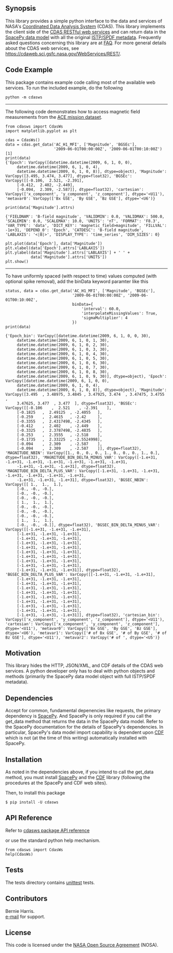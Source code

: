 
## Synopsis

This library provides a simple python interface to the data and services of 
NASA's [Coordinated Data Analysis System](https://cdaweb.sci.gsfc.nasa.gov/)
(CDAS).  This library implements the client side of the 
[CDAS RESTful web services](https://cdaweb.sci.gsfc.nasa.gov/WebServices/REST/)
and can return data in the 
[SpacePy data model](https://pythonhosted.org/SpacePy/datamodel.html)
with all the original 
[ISTP/SPDF metadata](https://spdf.sci.gsfc.nasa.gov/sp_use_of_cdf.html).
Frequently asked questions concerning this library are at 
[FAQ](https://cdaweb.sci.gsfc.nasa.gov/WebServices/REST/py/FAQ.html).
For more general details about the CDAS web services, see
https://cdaweb.sci.gsfc.nasa.gov/WebServices/REST/.

## Code Example

This package contains example code calling most of the available web services.
To run the included example, do the following

    python -m cdasws

---

The following code demonstrates how to access magnetic field measurements
from the 
[ACE mission dataset](https://cdaweb.gsfc.nasa.gov/misc/NotesA.html#AC_H1_MFI).

    from cdasws import CdasWs
    import matplotlib.pyplot as plt

    cdas = CdasWs()
    data = cdas.get_data('AC_H1_MFI', ['Magnitude', 'BGSEc'],
                         '2009-06-01T00:00:00Z', '2009-06-01T00:10:00Z')[1]
    print(data)
    {'Epoch': VarCopy([datetime.datetime(2009, 6, 1, 0, 0),
         datetime.datetime(2009, 6, 1, 0, 4),
         datetime.datetime(2009, 6, 1, 0, 8)], dtype=object), 'Magnitude': VarCopy([3.495, 3.474, 3.477], dtype=float32), 'BGSEc': VarCopy([[-0.106,  2.521, -2.391],
         [-0.412,  2.402, -2.449],
         [-0.094,  2.309, -2.587]], dtype=float32), 'cartesian': VarCopy(['x_component', 'y_component', 'z_component'], dtype='<U11'), 'metavar0': VarCopy(['Bx GSE', 'By GSE', 'Bz GSE'], dtype='<U6')}

    print(data['Magnitude'].attrs)

    {'FIELDNAM': 'B-field magnitude', 'VALIDMIN': 0.0, 'VALIDMAX': 500.0, 'SCALEMIN': 0.0, 'SCALEMAX': 10.0, 'UNITS': 'nT', 'FORMAT': 'F8.3', 'VAR_TYPE': 'data', 'DICT_KEY': 'magnetic_field>magnitude', 'FILLVAL': -1e+31, 'DEPEND_0': 'Epoch', 'CATDESC': 'B-field magnitude', 'LABLAXIS': '<|B|>', 'DISPLAY_TYPE': 'time_series', 'DIM_SIZES': 0}

    plt.plot(data['Epoch'], data['Magnitude'])
    plt.xlabel(data['Epoch'].attrs['LABLAXIS'])
    plt.ylabel(data['Magnitude'].attrs['LABLAXIS'] + ' ' +
               data['Magnitude'].attrs['UNITS'])
    plt.show()

---

To have uniformly spaced (with respect to time) values computed (with optional
spike removal), add the binData keyword paramter like this

    status, data = cdas.get_data('AC_H1_MFI', ['Magnitude', 'BGSEc'],
                                 '2009-06-01T00:00:00Z', '2009-06-01T00:10:00Z',
                                 binData={
                                     'interval': 60.0,
                                     'interpolateMissingValues': True,
                                     'sigmaMultiplier': 4
                                 })
    print(data)

    {'Epoch_bin': VarCopy([datetime.datetime(2009, 6, 1, 0, 0, 30),
         datetime.datetime(2009, 6, 1, 0, 1, 30),
         datetime.datetime(2009, 6, 1, 0, 2, 30),
         datetime.datetime(2009, 6, 1, 0, 3, 30),
         datetime.datetime(2009, 6, 1, 0, 4, 30),
         datetime.datetime(2009, 6, 1, 0, 5, 30),
         datetime.datetime(2009, 6, 1, 0, 6, 30),
         datetime.datetime(2009, 6, 1, 0, 7, 30),
         datetime.datetime(2009, 6, 1, 0, 8, 30),
         datetime.datetime(2009, 6, 1, 0, 9, 30)], dtype=object), 'Epoch': VarCopy([datetime.datetime(2009, 6, 1, 0, 0),
         datetime.datetime(2009, 6, 1, 0, 4),
         datetime.datetime(2009, 6, 1, 0, 8)], dtype=object), 'Magnitude': VarCopy([3.495  , 3.48975, 3.4845 , 3.47925, 3.474  , 3.47475, 3.4755 ,
         3.47625, 3.477  , 3.477  ], dtype=float32), 'BGSEc': VarCopy([[-0.106    ,  2.521    , -2.391    ],
         [-0.1825   ,  2.49125  , -2.4055   ],
         [-0.259    ,  2.4615   , -2.42     ],
         [-0.3355   ,  2.4317498, -2.4345   ],
         [-0.412    ,  2.402    , -2.449    ],
         [-0.3325   ,  2.3787498, -2.4835   ],
         [-0.253    ,  2.3555   , -2.518    ],
         [-0.1735   ,  2.33225  , -2.5524998],
         [-0.094    ,  2.309    , -2.587    ],
         [-0.094    ,  2.309    , -2.587    ]], dtype=float32), 'MAGNITUDE_NBIN': VarCopy([1., 0., 0., 0., 1., 0., 0., 0., 1., 0.], dtype=float32), 'MAGNITUDE_BIN_DELTA_MINUS_VAR': VarCopy([-1.e+31, -1.e+31, -1.e+31, -1.e+31, -1.e+31, -1.e+31, -1.e+31,
         -1.e+31, -1.e+31, -1.e+31], dtype=float32), 'MAGNITUDE_BIN_DELTA_PLUS_VAR': VarCopy([-1.e+31, -1.e+31, -1.e+31, -1.e+31, -1.e+31, -1.e+31, -1.e+31,
         -1.e+31, -1.e+31, -1.e+31], dtype=float32), 'BGSEC_NBIN': VarCopy([[ 1.,  1.,  1.],
         [-0., -0., -0.],
         [-0., -0., -0.],
         [-0., -0., -0.],
         [ 1.,  1.,  1.],
         [-0., -0., -0.],
         [-0., -0., -0.],
         [-0., -0., -0.],
         [ 1.,  1.,  1.],
         [-0., -0., -0.]], dtype=float32), 'BGSEC_BIN_DELTA_MINUS_VAR': VarCopy([[-1.e+31, -1.e+31, -1.e+31],
         [-1.e+31, -1.e+31, -1.e+31],
         [-1.e+31, -1.e+31, -1.e+31],
         [-1.e+31, -1.e+31, -1.e+31],
         [-1.e+31, -1.e+31, -1.e+31],
         [-1.e+31, -1.e+31, -1.e+31],
         [-1.e+31, -1.e+31, -1.e+31],
         [-1.e+31, -1.e+31, -1.e+31],
         [-1.e+31, -1.e+31, -1.e+31],
         [-1.e+31, -1.e+31, -1.e+31]], dtype=float32), 'BGSEC_BIN_DELTA_PLUS_VAR': VarCopy([[-1.e+31, -1.e+31, -1.e+31],
         [-1.e+31, -1.e+31, -1.e+31],
         [-1.e+31, -1.e+31, -1.e+31],
         [-1.e+31, -1.e+31, -1.e+31],
         [-1.e+31, -1.e+31, -1.e+31],
         [-1.e+31, -1.e+31, -1.e+31],
         [-1.e+31, -1.e+31, -1.e+31],
         [-1.e+31, -1.e+31, -1.e+31],
         [-1.e+31, -1.e+31, -1.e+31],
         [-1.e+31, -1.e+31, -1.e+31]], dtype=float32), 'cartesian_bin': VarCopy(['x_component', 'y_component', 'z_component'], dtype='<U11'), 'cartesian': VarCopy(['x_component', 'y_component', 'z_component'], dtype='<U11'), 'metavar0': VarCopy(['Bx GSE', 'By GSE', 'Bz GSE'], dtype='<U6'), 'metavar1': VarCopy(['# of Bx GSE', '# of By GSE', '# of Bz GSE'], dtype='<U11'), 'metavar2': VarCopy('# of ', dtype='<U5')}

## Motivation

This library hides the HTTP, JSON/XML, and CDF details of the CDAS web 
services. A python developer only has to deal with python objects and 
methods (primarily the SpacePy data model object with full ISTP/SPDF
metadata).

## Dependencies

Accept for common, fundamental depenencies like requests, the
primary dependency is
[SpacePy](https://pythonhosted.org/SpacePy/).  And SpacePy is only 
required if you call the get_data method that returns the data in the
SpacePy data model. Refer to the SpacePy
documentation for the details of SpacePy's dependencies.  In particular, 
SpacePy's data model import capability is dependent upon
[CDF](https://cdf.sci.gsfc.nasa.gov) which is
not (at the time of this writing) automatically installed with SpacePy.  

## Installation

As noted in the dependencies above, if you intend to call the get_data
method, you must install [SpacePy](https://pythonhosted.org/SpacePy/) and
the [CDF](https://cdf.sci.gsfc.nasa.gov) library (following the
procedures at the SpacePy and CDF web sites).

Then, to install this package

    $ pip install -U cdasws


## API Reference

Refer to
[cdasws package API reference](https://cdaweb.sci.gsfc.nasa.gov/WebServices/REST/py/cdasws/index.html)

or use the standard python help mechanism.

    from cdasws import CdasWs
    help(CdasWs)

## Tests

The tests directory contains 
[unittest](https://docs.python.org/3/library/unittest.html)
tests.

## Contributors

Bernie Harris.  
[e-mail](mailto:gsfc-spdf-support@lists.nasa.gov) for support.

## License

This code is licensed under the 
[NASA Open Source Agreement](https://cdaweb.gsfc.nasa.gov/WebServices/NASA_Open_Source_Agreement_1.3.txt) (NOSA).
